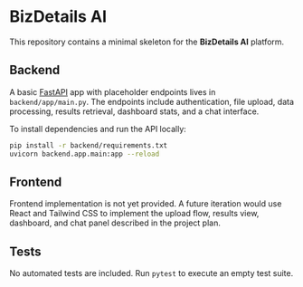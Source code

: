 # BizDetails AI

This repository contains a minimal skeleton for the **BizDetails AI** platform.

## Backend

A basic [FastAPI](https://fastapi.tiangolo.com/) app with placeholder endpoints lives in `backend/app/main.py`. The endpoints include authentication, file upload, data processing, results retrieval, dashboard stats, and a chat interface.

To install dependencies and run the API locally:

```bash
pip install -r backend/requirements.txt
uvicorn backend.app.main:app --reload
```

## Frontend

Frontend implementation is not yet provided. A future iteration would use React and Tailwind CSS to implement the upload flow, results view, dashboard, and chat panel described in the project plan.

## Tests

No automated tests are included. Run `pytest` to execute an empty test suite.
